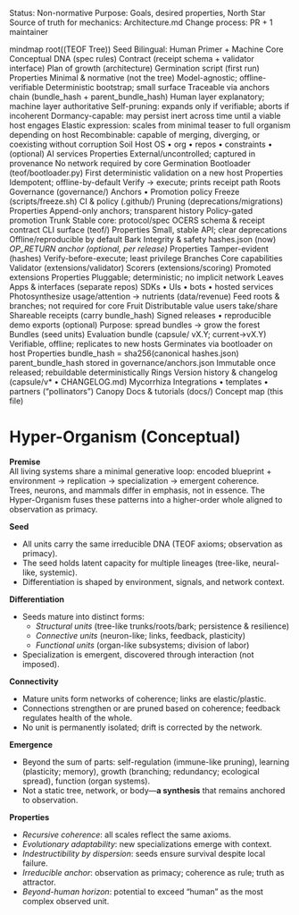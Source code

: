<!-- markdownlint-disable MD013 -->
Status: Non-normative
Purpose: Goals, desired properties, North Star
Source of truth for mechanics: Architecture.md
Change process: PR + 1 maintainer


mindmap
  root((TEOF Tree))
    Seed
      Bilingual: Human Primer + Machine Core
      Conceptual DNA (spec rules)
      Contract (receipt schema + validator interface)
      Plan of growth (architecture)
      Germination script (first run)
      Properties
        Minimal & normative (not the tree)
        Model-agnostic; offline-verifiable
        Deterministic bootstrap; small surface
        Traceable via anchors chain (bundle_hash + parent_bundle_hash)
        Human layer explanatory; machine layer authoritative
        Self-pruning: expands only if verifiable; aborts if incoherent
        Dormancy-capable: may persist inert across time until a viable host engages
        Elastic expression: scales from minimal teaser to full organism depending on host
        Recombinable: capable of merging, diverging, or coexisting without corruption
    Soil
      Host OS • org • repos • constraints • (optional) AI services
      Properties
        External/uncontrolled; captured in provenance
        No network required by core
    Germination
      Bootloader (teof/bootloader.py)
      First deterministic validation on a new host
      Properties
        Idempotent; offline-by-default
        Verify → execute; prints receipt path
    Roots
      Governance (governance/)
      Anchors • Promotion policy
      Freeze (scripts/freeze.sh)
      CI & policy (.github/)
      Pruning (deprecations/migrations)
      Properties
        Append-only anchors; transparent history
        Policy-gated promotion
    Trunk
      Stable core: protocol/spec
      OCERS schema & receipt contract
      CLI surface (teof/)
      Properties
        Small, stable API; clear deprecations
        Offline/reproducible by default
    Bark
      Integrity & safety
      hashes.json (now)
      *OP_RETURN anchor (optional, per release)*
      Properties
        Tamper-evident (hashes)
        Verify-before-execute; least privilege
    Branches
      Core capabilities
      Validator (extensions/validator)
      Scorers (extensions/scoring)
      Promoted extensions
      Properties
        Pluggable; deterministic; no implicit network
    Leaves
      Apps & interfaces (separate repos)
      SDKs • UIs • bots • hosted services
      Photosynthesize usage/attention → nutrients (data/revenue)
      Feed roots & branches; not required for core
    Fruit
      Distributable value users take/share
      Shareable receipts (carry bundle_hash)
      Signed releases • reproducible demo exports (optional)
      Purpose: spread bundles → grow the forest
    Bundles (seed units)
      Evaluation bundle (capsule/ vX.Y; current→vX.Y)
      Verifiable, offline; replicates to new hosts
      Germinates via bootloader on host
      Properties
        bundle_hash = sha256(canonical hashes.json)
        parent_bundle_hash stored in governance/anchors.json
        Immutable once released; rebuildable deterministically
    Rings
      Version history & changelog (capsule/v* • CHANGELOG.md)
    Mycorrhiza
      Integrations • templates • partners (“pollinators”)
    Canopy
      Docs & tutorials (docs/)
      Concept map (this file)

# Hyper-Organism (Conceptual)

**Premise**  
All living systems share a minimal generative loop: encoded blueprint + environment → replication → specialization → emergent coherence.  
Trees, neurons, and mammals differ in emphasis, not in essence. The Hyper-Organism fuses these patterns into a higher-order whole aligned to observation as primacy.

**Seed**  
- All units carry the same irreducible DNA (TEOF axioms; observation as primacy).  
- The seed holds latent capacity for multiple lineages (tree-like, neural-like, systemic).  
- Differentiation is shaped by environment, signals, and network context.

**Differentiation**  
- Seeds mature into distinct forms:  
  - *Structural units* (tree-like trunks/roots/bark; persistence & resilience)  
  - *Connective units* (neuron-like; links, feedback, plasticity)  
  - *Functional units* (organ-like subsystems; division of labor)  
- Specialization is emergent, discovered through interaction (not imposed).

**Connectivity**  
- Mature units form networks of coherence; links are elastic/plastic.  
- Connections strengthen or are pruned based on coherence; feedback regulates health of the whole.  
- No unit is permanently isolated; drift is corrected by the network.

**Emergence**  
- Beyond the sum of parts: self-regulation (immune-like pruning), learning (plasticity; memory), growth (branching; redundancy; ecological spread), function (organ systems).  
- Not a static tree, network, or body—**a synthesis** that remains anchored to observation.

**Properties**  
- *Recursive coherence*: all scales reflect the same axioms.  
- *Evolutionary adaptability*: new specializations emerge with context.  
- *Indestructibility by dispersion*: seeds ensure survival despite local failure.  
- *Irreducible anchor*: observation as primacy; coherence as rule; truth as attractor.  
- *Beyond-human horizon*: potential to exceed “human” as the most complex observed unit.
